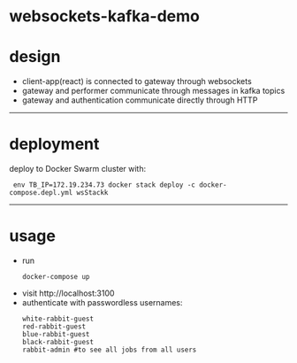 # websockets-kafka-demo

# design
* client-app(react) is connected to gateway through websockets
* gateway and performer communicate through messages in kafka topics
* gateway and authentication communicate directly through HTTP

___

# deployment

deploy to Docker Swarm cluster with:

```$xslt
 env TB_IP=172.19.234.73 docker stack deploy -c docker-compose.depl.yml wsStackk
```

___

# usage

* run 
   ```
   docker-compose up
   ```
* visit http://localhost:3100
* authenticate with passwordless usernames:
   ```
   white-rabbit-guest
   red-rabbit-guest
   blue-rabbit-guest
   black-rabbit-guest
   rabbit-admin #to see all jobs from all users
   ```
